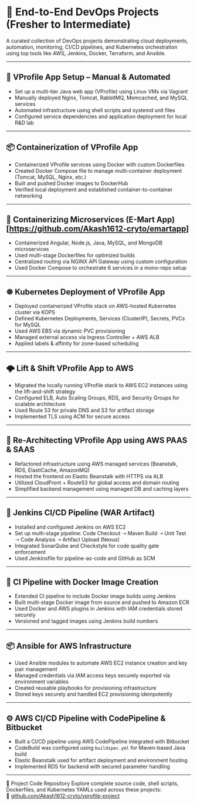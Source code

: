 # 🚀 End-to-End DevOps Projects (Fresher to Intermediate)

A curated collection of DevOps projects demonstrating cloud deployments, automation, monitoring, CI/CD pipelines, and Kubernetes orchestration using top tools like AWS, Jenkins, Docker, Terraform, and Ansible.

---

## 📁 VProfile App Setup – Manual & Automated

- Set up a multi-tier Java web app (VProfile) using Linux VMs via Vagrant
- Manually deployed Nginx, Tomcat, RabbitMQ, Memcached, and MySQL services
- Automated infrastructure using shell scripts and systemd unit files
- Configured service dependencies and application deployment for local R&D lab

---

## 📦 Containerization of VProfile App

- Containerized VProfile services using Docker with custom Dockerfiles
- Created Docker Compose file to manage multi-container deployment (Tomcat, MySQL, Nginx, etc.)
- Built and pushed Docker images to DockerHub
- Verified local deployment and established container-to-container networking

---

## 🧊 Containerizing Microservices (E-Mart App) [https://github.com/Akash1612-cryto/emartapp]

- Containerized Angular, Node.js, Java, MySQL, and MongoDB microservices
- Used multi-stage Dockerfiles for optimized builds
- Centralized routing via NGINX API Gateway using custom configuration
- Used Docker Compose to orchestrate 6 services in a mono-repo setup

---

## ☸️ Kubernetes Deployment of VProfile App

- Deployed containerized VProfile stack on AWS-hosted Kubernetes cluster via KOPS
- Defined Kubernetes Deployments, Services (ClusterIP), Secrets, PVCs for MySQL
- Used AWS EBS via dynamic PVC provisioning
- Managed external access via Ingress Controller + AWS ALB
- Applied labels & affinity for zone-based scheduling

---

## 🌩️ Lift & Shift VProfile App to AWS

- Migrated the locally running VProfile stack to AWS EC2 instances using the lift-and-shift strategy
- Configured ELB, Auto Scaling Groups, RDS, and Security Groups for scalable architecture
- Used Route 53 for private DNS and S3 for artifact storage
- Implemented TLS using ACM for secure access

---

## 🔁 Re-Architecting VProfile App using AWS PAAS & SAAS

- Refactored infrastructure using AWS managed services (Beanstalk, RDS, ElastiCache, AmazonMQ)
- Hosted the frontend on Elastic Beanstalk with HTTPS via ALB
- Utilized CloudFront + Route53 for global access and domain routing
- Simplified backend management using managed DB and caching layers

---

## 🧪 Jenkins CI/CD Pipeline (WAR Artifact)

- Installed and configured Jenkins on AWS EC2
- Set up multi-stage pipeline: Code Checkout ➝ Maven Build ➝ Unit Test ➝ Code Analysis ➝ Artifact Upload (Nexus)
- Integrated SonarQube and Checkstyle for code quality gate enforcement
- Used Jenkinsfile for pipeline-as-code and GitHub as SCM

---

## 🐳 CI Pipeline with Docker Image Creation

- Extended CI pipeline to include Docker image builds using Jenkins
- Built multi-stage Docker image from source and pushed to Amazon ECR
- Used Docker and AWS plugins in Jenkins with IAM credentials stored securely
- Versioned and tagged images using Jenkins build numbers

---

## 📦 Ansible for AWS Infrastructure

- Used Ansible modules to automate AWS EC2 instance creation and key pair management
- Managed credentials via IAM access keys securely exported via environment variables
- Created reusable playbooks for provisioning infrastructure
- Stored keys securely and handled EC2 provisioning idempotently

---

## ⚙️ AWS CI/CD Pipeline with CodePipeline & Bitbucket

- Built a CI/CD pipeline using AWS CodePipeline integrated with Bitbucket
- CodeBuild was configured using `buildspec.yml` for Maven-based Java build
- Elastic Beanstalk used for artifact deployment and environment hosting
- Implemented RDS for backend with secured parameter handling

--------------------------------------------------------------------------------------------------------------

📂 Project Code Repository
Explore complete source code, shell scripts, Dockerfiles, and Kubernetes YAMLs used across these projects:  
🔗 [github.com/Akash1612-cryto/vprofile-project](https://github.com/Akash1612-cryto/vprofile-project)
